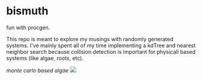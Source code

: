 # bismuth
fun with procgen.

This repo is meant to explore my musings with randomly generated systems. I've mainly spent all of my time implementing a kdTree and nearest neighbor search because collision detection is important for physicall based systems (like algae, roots, etc).

_monte carlo based algae_
![](https://i.gyazo.com/a634aa206482403df2647bc9f0bf230f.png)
